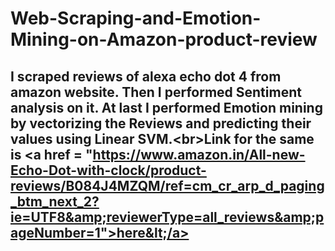 # Web-Scraping-and-Emotion-Mining-on-Amazon-product-review
## I scraped reviews of alexa echo dot 4 from amazon website. Then I performed Sentiment analysis on it. At last I performed Emotion mining by vectorizing the Reviews and predicting their values using Linear SVM.&lt;br>Link for the same is &lt;a href = "https://www.amazon.in/All-new-Echo-Dot-with-clock/product-reviews/B084J4MZQM/ref=cm_cr_arp_d_paging_btm_next_2?ie=UTF8&amp;reviewerType=all_reviews&amp;pageNumber=1">here&lt;/a>
